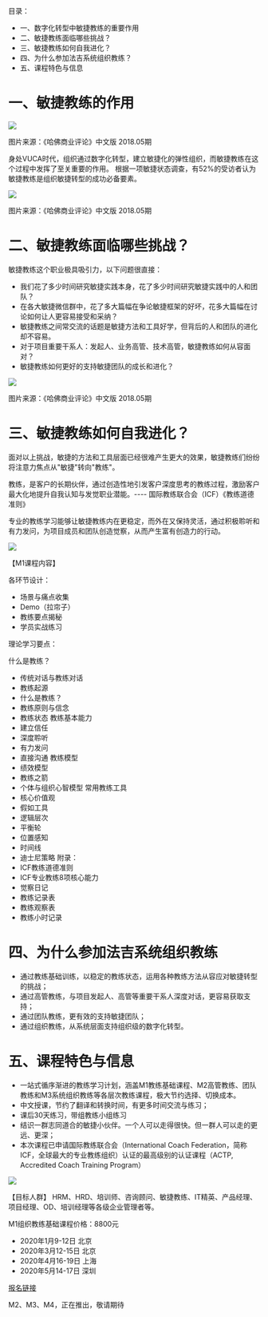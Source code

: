 
目录：
* 一、数字化转型中敏捷教练的重要作用
* 二、敏捷教练面临哪些挑战？
* 三、敏捷教练如何自我进化？
* 四、为什么参加法吉系统组织教练？
* 五、课程特色与信息

# 一、敏捷教练的作用

![](media/15760262528785.png)

图片来源：《哈佛商业评论》中文版 2018.05期

身处VUCA时代，组织通过数字化转型，建立敏捷化的弹性组织，而敏捷教练在这个过程中发挥了至关重要的作用。
根据一项敏捷状态调查，有52%的受访者认为敏捷教练是组织敏捷转型的成功必备要素。

![](media/15760262635774.jpg)

图片来源：《哈佛商业评论》中文版 2018.05期

# 二、敏捷教练面临哪些挑战？
敏捷教练这个职业极具吸引力，以下问题很直接：
* 我们花了多少时间研究敏捷实践本身，花了多少时间研究敏捷实践中的人和团队？
* 在各大敏捷微信群中，花了多大篇幅在争论敏捷框架的好坏，花多大篇幅在讨论如何让人更容易接受和采纳？
* 敏捷教练之间常交流的话题是敏捷方法和工具好学，但背后的人和团队的进化却不容易。
* 对于项目重要干系人：发起人、业务高管、技术高管，敏捷教练如何从容面对？
* 敏捷教练如何更好的支持敏捷团队的成长和进化？

![](media/15760262872110.png)

图片来源：《哈佛商业评论》中文版 2018.05期

# 三、敏捷教练如何自我进化？
面对以上挑战，敏捷的方法和工具层面已经很难产生更大的效果，敏捷教练们纷纷将注意力焦点从"敏捷"转向"教练"。
 
教练，是客户的长期伙伴，通过创造性地引发客户深度思考的教练过程，激励客户最大化地提升自我认知与发觉职业潜能。---- 国际教练联合会（ICF）《教练道德准则》
 
专业的教练学习能够让敏捷教练内在更稳定，而外在又保持灵活，通过积极聆听和有力发问，为项目成员和团队创造觉察，从而产生富有创造力的行动。

![](media/15760264863559.png)

【M1课程内容】

各环节设计：
- 场景与痛点收集
- Demo（拉帘子）
- 教练要点揭秘
- 学员实战练习

理论学习要点：

什么是教练？
* 传统对话与教练对话
* 教练起源
* 什么是教练？
* 教练原则与信念
* 教练状态
教练基本能力
* 建立信任
* 深度聆听
* 有力发问
* 直接沟通
教练模型
* 绩效模型
* 教练之箭
* 个体与组织心智模型
常用教练工具
* 核心价值观
* 假如工具
* 逻辑层次
* 平衡轮
* 位置感知
* 时间线
* 迪士尼策略
附录：
* ICF教练道德准则
* ICF专业教练8项核心能力
* 觉察日记
* 教练记录表
* 教练观察表
* 教练小时记录


# 四、为什么参加法吉系统组织教练
 
* 通过教练基础训练，以稳定的教练状态，运用各种教练方法从容应对敏捷转型的挑战；
* 通过高管教练，与项目发起人、高管等重要干系人深度对话，更容易获取支持；
* 通过团队教练，更有效的支持敏捷团队；
* 通过组织教练，从系统层面支持组织级的数字化转型。

# 五、课程特色与信息
* 一站式循序渐进的教练学习计划，涵盖M1教练基础课程、M2高管教练、团队教练和M3系统组织教练等各层次教练课程，极大节约选择、切换成本。
* 中文授课，节约了翻译和转换时间，有更多时间交流与练习；
* 课后30天练习，带组教练小组练习
* 结识一群志同道合的敏捷小伙伴。一个人可以走得很快。但一群人可以走的更远、更深；
* 本次课程已申请国际教练联合会（International Coach Federation，简称ICF，全球最大的专业教练组织）认证的最高级别的认证课程（ACTP, Accredited Coach Training Program）

![](media/15760265026279.jpg)


【目标人群】
HRM、HRD、培训师、咨询顾问、敏捷教练、IT精英、产品经理、项目经理、OD、培训经理等各级企业管理者等。

M1组织教练基础课程价格：8800元

- 2020年1月9-12日    北京
- 2020年3月12-15日   北京
- 2020年4月16-19日   上海
- 2020年5月14-17日   深圳

[报名链接](https://mp.weixin.qq.com/s/GuIHpjU8lba1T1KpHzh-tQ)

M2、M3、M4，正在推出，敬请期待